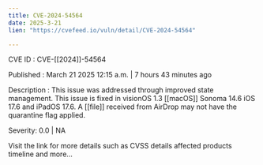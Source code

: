 ```yaml
---
title: CVE-2024-54564
date: 2025-3-21
lien: "https://cvefeed.io/vuln/detail/CVE-2024-54564"

---
```


CVE ID : CVE-[[2024]]-54564

Published :  March 21
2025
12:15 a.m. | 7 hours
43 minutes ago

Description : This issue was addressed through improved state management. This issue is fixed in visionOS 1.3
[[macOS]] Sonoma 14.6
iOS 17.6 and iPadOS 17.6. A [[file]] received from AirDrop may not have the quarantine flag applied.

Severity: 0.0 | NA

Visit the link for more details
such as CVSS details
affected products
timeline
and more...
